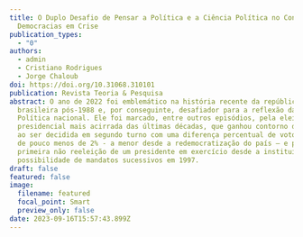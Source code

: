 ```yaml
---
title: O Duplo Desafio de Pensar a Política e a Ciência Política no Contexto das
  Democracias em Crise
publication_types:
  - "0"
authors:
  - admin
  - Cristiano Rodrigues
  - Jorge Chaloub
doi: https://doi.org/10.31068.310101
publication: Revista Teoria & Pesquisa
abstract: O ano de 2022 foi emblemático na história recente da república
  brasileira pós-1988 e, por conseguinte, desafiador para a reflexão da Ciência
  Política nacional. Ele foi marcado, entre outros episódios, pela eleição
  presidencial mais acirrada das últimas décadas, que ganhou contorno dramáticos
  ao ser decidida em segundo turno com uma diferença percentual de votos válidos
  de pouco menos de 2% - a menor desde a redemocratização do país – e pela
  primeira não reeleição de um presidente em exercício desde a instituição da
  possibilidade de mandatos sucessivos em 1997.
draft: false
featured: false
image:
  filename: featured
  focal_point: Smart
  preview_only: false
date: 2023-09-16T15:57:43.899Z
---
```

